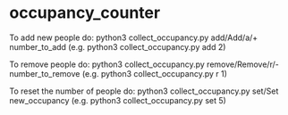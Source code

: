 # occupancy_counter

To add new people do:
python3 collect_occupancy.py add/Add/a/+ number_to_add (e.g. python3 collect_occupancy.py add 2)

To remove people do:
python3 collect_occupancy.py remove/Remove/r/- number_to_remove (e.g. python3 collect_occupancy.py r 1)

To reset the number of people do:
python3 collect_occupancy.py set/Set new_occupancy (e.g. python3 collect_occupancy.py set 5)
